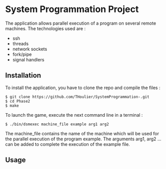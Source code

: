 # System Programmation Project
The application allows parallel execution of a program on several remote machines. 
The technologies used are :
- ssh
- threads
- network sockets
- fork/pipe
- signal handlers



Installation
------------
To install the application, you have to clone the repo and compile the files :

    $ git clone https://github.com/THoulier/SystemProgrammation-.git
    $ cd Phase2
    $ make
    
To launch the game, execute the next command line in a terminal :

    $ ./bin/dsmexec machine_file example arg1 arg2
    
The machine_file contains the name of the machine which will be used for the parallel execution of the program example.
The arguments arg1, arg2 ... can be added to complete the execution of the example file. 

Usage
------------

